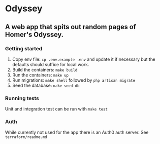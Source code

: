 # Odyssey

## A web app that spits out random pages of Homer's Odyssey.

### Getting started

1. Copy env file: `cp .env.example .env` and update it if necessary but the defaults should suffice for local work.
2. Build the containers: `make build`
3. Run the containers: `make up`
4. Run migrations: `make shell` followed by `php artisan migrate`
5. Seed the database: `make seed-db`

### Running tests

Unit and integration test can be run with `make test`

### Auth
While currently not used for the app there is an Auth0 auth server. See `terraform/readme.md`
